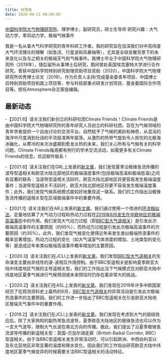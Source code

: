```yaml
---
title: 徐霈强 
date: 2020-06-21 00:00:00
---
```

[中国科学院大气物理研究所](http://www.iap.ac.cn/)，理学博士，副研究员，硕士生导师
研究兴趣：大气动力学，季风动力学，极端气候事件

我是一名从事大气科学研究的青年科研工作者。我的研究旨在加深我们对中高纬度大气环流理论的理解（如急流、行星波和风暴轴等），尤其是全球变暖背景下的未来变化以及与之相关的极端天气和气候事件。我博士毕业于中国科学院大气物理研究所（2019年），随后留所从事博士后研究，期间曾赴英国埃克塞特大学进行合作研究。曾获中国科学院特别研究助理资助项目资助（2020），中国科学院大气物理研究所优秀博士论文（2019）。作为负责人主持/完成基金委青年项目、中国博士后特别资助项目和面上项目等，参与科技部重点研发计划项目、基金委国际合作项目等。担任Atmosphere杂志客座编辑。

## 最新动态

-【2021.6】请关注我们新创立的科研社团Climate Friends！Climate Friends是由中国科学院大气物理研究所的青年研究人员创立的科研社团，旨在为气候领域的青年学者提供一个自由讨论的交流平台。自然赋予了气候的美妙和神奇，从混沌的海洋中尺度涡到壮阔的平流层准两年振荡，从激烈的热带气旋到令人担忧的北极海冰融化，从寒冷的末次冰盛期到愈发炎热的未来，我们关心所有与气候有关的科学问题。Climate Friends每周都有例行的学术交流活动，如需更多有关Climate Friends的信息，欢迎邮件联系！

-【2021.6】请关注我们在GRL上发表的[新文章](https://agupubs.onlinelibrary.wiley.com/doi/10.1029/2021GL093735)。我们发现夏季沿极锋急流传播的波导型遥相关和欧亚大陆北部地区的极端温度事件(包括极端高温和极端低温)之间有显著的联系：当波导型遥相关活跃时，欧亚大陆北部地区将更容易发生极端温度事件；当波导型遥相关不活跃时，欧亚大陆北部地区将更不容易发生极端温度事件；此外，我们发现气候系统模式能较好地重现这一联系。我们的工作指出沿极锋急流传播的遥相关型在区域极端事件中的重要作用。

-【2021.1】请关注我们在AR上发表的[新文章](https://www.sciencedirect.com/science/article/pii/S0169809520313831)。我们通过使用一个改进的[环流相似法](https://gmd.copernicus.org/articles/7/531/2014/)，定量地估算了大气动力过程和热动力过程在[2019年6月发生在中欧地区的极端高温事件](https://rmets.onlinelibrary.wiley.com/doi/full/10.1002/asl.964)中的作用。我们发现大气动力过程（即[BBC型大气遥相关](https://journals.ametsoc.org/doi/full/10.1175/JCLI-D-18-0343.1)）是引发此次极端高温事件的主要原因（约65%），而热动力过程是引发此次极端高温事件的次要原因（约35%）。此外，我们发现气候变化使得近年来发生类似极端热浪事件的概率显著增加，热动力过程的变化（如大气温室气体浓度的增加、土地类型的变化等）是造成近年来类似极端高温事件概率增加的主要原因。

-【2020.3】请关注我们在JCLI上发表的[新文章](https://journals.ametsoc.org/doi/abs/10.1175/JCLI-D-19-0458.1)。我们发现[BBC型大气遥相关](https://journals.ametsoc.org/doi/full/10.1175/JCLI-D-18-0343.1)的生命演变主要由非线性的波-波相互作用控制。由于BBC型遥相关是影响夏季欧亚大陆中纬度地区气候的主导遥相关型，我们的工作指出当下气候模式在对欧亚大陆中纬度地区夏季气候进行气候预测或未来预估时仍存在着非常大的挑战。

-【2020.2】请关注我们在ASL上发表的[新文章](https://rmets.onlinelibrary.wiley.com/doi/full/10.1002/asl.964)。我们发现在2019年许多中欧国家经历了在观测资料史上最热的6月，[BBC型大气遥相关](https://journals.ametsoc.org/doi/full/10.1175/JCLI-D-18-0343.1)的异常活动是引发此次极端热浪事件的主要原因。我们的工作进一步指出了BBC型遥相关在引发欧亚大陆地区极端天气事件中的重要作用。

-【2019.2】请关注我们在JCLI上发表的[新文章](https://journals.ametsoc.org/doi/full/10.1175/JCLI-D-18-0343.1)。我们发现在考虑到大气的层结效应后，除了大家熟知的副热带急流波导，夏季欧亚大陆地区的极锋急流也可以作为一支大气波导，限制大气长波在南北方向的传播。据此，我们提出了沿夏季极锋急流波导传播的新遥相关型：英国-贝加尔湖走廊（British-Baikal Corridor, BBC）型遥相关。由于当BBC型遥相关发生异常活动时，可以引起欧洲、中西伯利亚以及东北亚地区非常显著的温度和降水变化，因此我们的工作指出研究欧亚大陆中纬度地区夏季气候变异的时候需要关注BBC型遥相关的活动特征。
